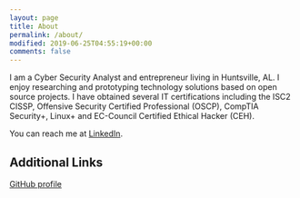 ```yaml
---
layout: page
title: About
permalink: /about/
modified: 2019-06-25T04:55:19+00:00
comments: false
---
```


I am a Cyber Security Analyst and entrepreneur living in Huntsville, AL. I enjoy researching and prototyping technology solutions based on open source projects. I have obtained several IT certifications including the ISC2 CISSP, Offensive Security Certified Professional (OSCP), CompTIA Security+, Linux+ and EC-Council Certified Ethical Hacker (CEH).

You can reach me at <a href="https://www.linkedin.com/in/timothy-mullican-oscp-cissp-63476966" target="_blank">LinkedIn</a>.


## Additional Links

<a href="https://github.com/tjmullicani" target="_blank">GitHub profile</a>